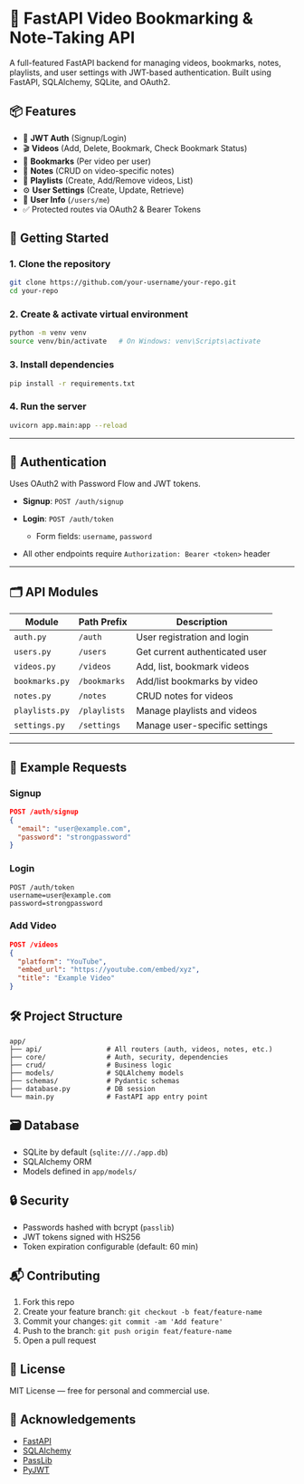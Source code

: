 # 🎥 FastAPI Video Bookmarking & Note-Taking API

A full-featured FastAPI backend for managing videos, bookmarks, notes, playlists, and user settings with JWT-based authentication. Built using FastAPI, SQLAlchemy, SQLite, and OAuth2.


## 📦 Features

- 🔐 **JWT Auth** (Signup/Login)
- 🎬 **Videos** (Add, Delete, Bookmark, Check Bookmark Status)
- 📌 **Bookmarks** (Per video per user)
- 📝 **Notes** (CRUD on video-specific notes)
- 🎵 **Playlists** (Create, Add/Remove videos, List)
- ⚙️ **User Settings** (Create, Update, Retrieve)
- 👤 **User Info** (`/users/me`)
- ✅ Protected routes via OAuth2 & Bearer Tokens


## 🚀 Getting Started

### 1. Clone the repository

```bash
git clone https://github.com/your-username/your-repo.git
cd your-repo
````

### 2. Create & activate virtual environment

```bash
python -m venv venv
source venv/bin/activate   # On Windows: venv\Scripts\activate
```

### 3. Install dependencies

```bash
pip install -r requirements.txt
```

### 4. Run the server

```bash
uvicorn app.main:app --reload
```

---

## 🔐 Authentication

Uses OAuth2 with Password Flow and JWT tokens.

* **Signup**: `POST /auth/signup`
* **Login**: `POST /auth/token`

  * Form fields: `username`, `password`
* All other endpoints require `Authorization: Bearer <token>` header

---

## 🗂️ API Modules

| Module         | Path Prefix  | Description                    |
| -------------- | ------------ | ------------------------------ |
| `auth.py`      | `/auth`      | User registration and login    |
| `users.py`     | `/users`     | Get current authenticated user |
| `videos.py`    | `/videos`    | Add, list, bookmark videos     |
| `bookmarks.py` | `/bookmarks` | Add/list bookmarks by video    |
| `notes.py`     | `/notes`     | CRUD notes for videos          |
| `playlists.py` | `/playlists` | Manage playlists and videos    |
| `settings.py`  | `/settings`  | Manage user-specific settings  |

---

## 📄 Example Requests

### Signup

```json
POST /auth/signup
{
  "email": "user@example.com",
  "password": "strongpassword"
}
```

### Login

```x-www-form-urlencoded
POST /auth/token
username=user@example.com
password=strongpassword
```

### Add Video

```json
POST /videos
{
  "platform": "YouTube",
  "embed_url": "https://youtube.com/embed/xyz",
  "title": "Example Video"
}
```

## 🛠️ Project Structure

```
app/
├── api/                # All routers (auth, videos, notes, etc.)
├── core/               # Auth, security, dependencies
├── crud/               # Business logic
├── models/             # SQLAlchemy models
├── schemas/            # Pydantic schemas
├── database.py         # DB session
└── main.py             # FastAPI app entry point
```

## 🗃️ Database

* SQLite by default (`sqlite:///./app.db`)
* SQLAlchemy ORM
* Models defined in `app/models/`


## 🔒 Security

* Passwords hashed with bcrypt (`passlib`)
* JWT tokens signed with HS256
* Token expiration configurable (default: 60 min)


## 📬 Contributing

1. Fork this repo
2. Create your feature branch: `git checkout -b feat/feature-name`
3. Commit your changes: `git commit -am 'Add feature'`
4. Push to the branch: `git push origin feat/feature-name`
5. Open a pull request


## 📃 License

MIT License — free for personal and commercial use.


## 🤝 Acknowledgements

* [FastAPI](https://fastapi.tiangolo.com/)
* [SQLAlchemy](https://www.sqlalchemy.org/)
* [PassLib](https://passlib.readthedocs.io/)
* [PyJWT](https://pyjwt.readthedocs.io/)

```
